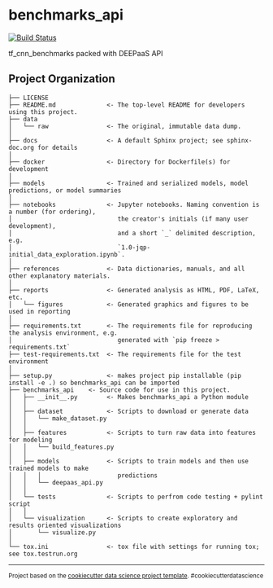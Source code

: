 benchmarks_api
==============================

[![Build Status](https://jenkins.indigo-datacloud.eu:8080/buildStatus/icon?job=Pipeline-as-code/DEEP-OC-org/benchmarks_api/master)](https://jenkins.indigo-datacloud.eu:8080/job/Pipeline-as-code/job/DEEP-OC-org/job/benchmarks_api/job/master)

tf_cnn_benchmarks packed with DEEPaaS API

Project Organization
------------

    ├── LICENSE
    ├── README.md              <- The top-level README for developers using this project.
    ├── data
    │   └── raw                <- The original, immutable data dump.
    │
    ├── docs                   <- A default Sphinx project; see sphinx-doc.org for details
    │
    ├── docker                 <- Directory for Dockerfile(s) for development
    │
    ├── models                 <- Trained and serialized models, model predictions, or model summaries
    │
    ├── notebooks              <- Jupyter notebooks. Naming convention is a number (for ordering),
    │                             the creator's initials (if many user development), 
    │                             and a short `_` delimited description, e.g.
    │                             `1.0-jqp-initial_data_exploration.ipynb`.
    │
    ├── references             <- Data dictionaries, manuals, and all other explanatory materials.
    │
    ├── reports                <- Generated analysis as HTML, PDF, LaTeX, etc.
    │   └── figures            <- Generated graphics and figures to be used in reporting
    │
    ├── requirements.txt       <- The requirements file for reproducing the analysis environment, e.g.
    │                             generated with `pip freeze > requirements.txt`
    ├── test-requirements.txt  <- The requirements file for the test environment
    │
    ├── setup.py               <- makes project pip installable (pip install -e .) so benchmarks_api can be imported
    ├── benchmarks_api    <- Source code for use in this project.
    │   ├── __init__.py        <- Makes benchmarks_api a Python module
    │   │
    │   ├── dataset            <- Scripts to download or generate data
    │   │   └── make_dataset.py
    │   │
    │   ├── features           <- Scripts to turn raw data into features for modeling
    │   │   └── build_features.py
    │   │
    │   ├── models             <- Scripts to train models and then use trained models to make
    │   │   │                     predictions
    │   │   └── deepaas_api.py
    │   │
    │   └── tests              <- Scripts to perfrom code testing + pylint script
    │   │
    │   └── visualization      <- Scripts to create exploratory and results oriented visualizations
    │       └── visualize.py
    │
    └── tox.ini                <- tox file with settings for running tox; see tox.testrun.org


--------

<p><small>Project based on the <a target="_blank" href="https://drivendata.github.io/cookiecutter-data-science/">cookiecutter data science project template</a>. #cookiecutterdatascience</small></p>
